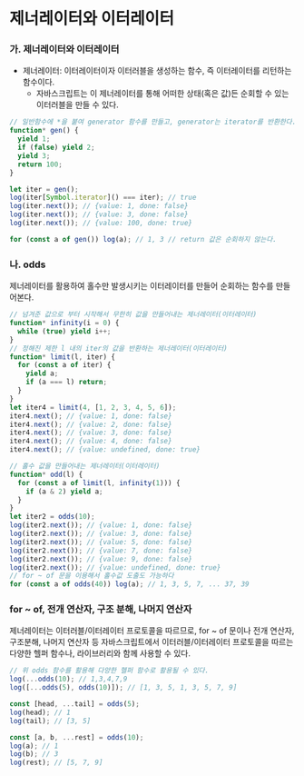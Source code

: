 ﻿# 제너레이터와 이터레이터

### 가. 제너레이터와 이터레이터

- 제너레이터: 이터레이터이자 이터러블을 생성하는 함수, 즉 이터레이터를 리턴하는 함수이다.
  - 자바스크립트는 이 제너레이터를 통해 어떠한 상태(혹은 값)든 순회할 수 있는 이터러블을 만들 수 있다.

```jsx
// 일반함수에 *을 붙여 generator 함수를 만들고, generator는 iterator를 반환한다.
function* gen() {
  yield 1;
  if (false) yield 2;
  yield 3;
  return 100;
}

let iter = gen();
log(iter[Symbol.iterator]() === iter); // true
log(iter.next()); // {value: 1, done: false}
log(iter.next()); // {value: 3, done: false}
log(iter.next()); // {value: 100, done: true}

for (const a of gen()) log(a); // 1, 3 // return 값은 순회하지 않는다.
```

### 나. odds

제너레이터를 활용하여 홀수만 발생시키는 이터레이터를 만들어 순회하는 함수를 만들어본다.

```jsx
// 넘겨준 값으로 부터 시작해서 무한히 값을 만들어내는 제너레이터(이터레이터)
function* infinity(i = 0) {
  while (true) yield i++;
}
// 정해진 제한 l 내의 iter의 값을 반환하는 제너레이터(이터레이터)
function* limit(l, iter) {
  for (const a of iter) {
    yield a;
    if (a === l) return;
  }
}
let iter4 = limit(4, [1, 2, 3, 4, 5, 6]);
iter4.next(); // {value: 1, done: false}
iter4.next(); // {value: 2, done: false}
iter4.next(); // {value: 3, done: false}
iter4.next(); // {value: 4, done: false}
iter4.next(); // {value: undefined, done: true}

// 홀수 값을 만들어내는 제너레이터(이터레이터)
function* odd(l) {
  for (const a of limit(l, infinity(1))) {
    if (a & 2) yield a;
  }
}
let iter2 = odds(10);
log(iter2.next()); // {value: 1, done: false}
log(iter2.next()); // {value: 3, done: false}
log(iter2.next()); // {value: 5, done: false}
log(iter2.next()); // {value: 7, done: false}
log(iter2.next()); // {value: 9, done: false}
log(iter2.next()); // {value: undefined, done: true}
// for ~ of 문을 이용해서 홀수값 도출도 가능하다
for (const a of odds(40)) log(a); // 1, 3, 5, 7, ... 37, 39
```

### for ~ of, 전개 연산자, 구조 분해, 나머지 연산자

제너레이터는 이터러블/이터레이터 프로토콜을 따르므로, for ~ of 문이나 전개 연산자, 구조분해, 나머지 연산자 등 자바스크립트에서 이터러블/이터레이터 프로토콜을 따르는 다양한 헬퍼 함수나, 라이브러리와 함께 사용할 수 있다.

```jsx
// 위 odds 함수를 활용해 다양한 헬퍼 함수로 활용될 수 있다.
log(...odds(10); // 1,3,4,7,9
log([...odds(5), odds(10)]); // [1, 3, 5, 1, 3, 5, 7, 9]

const [head, ...tail] = odds(5);
log(head); // 1
log(tail); // [3, 5]

const [a, b, ...rest] = odds(10);
log(a); // 1
log(b); // 3
log(rest); // [5, 7, 9]
```
